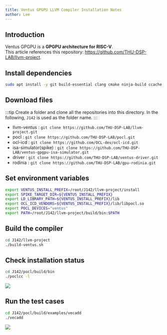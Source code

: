 ```yaml
---
title: Ventus GPGPU LLVM Compiler Installation Notes
author: Lee
---
```


## Introduction

Ventus GPGPU is a **GPGPU architecture for RISC-V**.\
This article references this repository: <https://github.com/THU-DSP-LAB/llvm-project>.

## Install dependencies

```bash
sudo apt install -y git build-essential clang cmake ninja-build ccache zlib1g-dev libtool autoconf automake device-tree-compiler bsdmainutils ruby clinfo
```

## Download files

:::tip
Create a folder and clone all the repositories into this directory. In the following, `J142` is used as the folder name.
:::

- llvm-ventus : `git clone https://github.com/THU-DSP-LAB/llvm-project.git`
- pocl : `git clone https://github.com/THU-DSP-LAB/pocl.git`
- ocl-icd : `git clone https://github.com/OCL-dev/ocl-icd.git`
- isa-simulator(spike) : `git clone https://github.com/THU-DSP-LAB/ventus-gpgpu-isa-simulator.git`
- driver : `git clone https://github.com/THU-DSP-LAB/ventus-driver.git`
- rodinia : `git clone https://github.com/THU-DSP-LAB/gpu-rodinia.git`

## Set environment variables

```bash
export VENTUS_INSTALL_PREFIX=/root/J142/llvm-project/install
export SPIKE_TARGET_DIR=${VENTUS_INSTALL_PREFIX}
export LD_LIBRARY_PATH=${VENTUS_INSTALL_PREFIX}/lib
export OCL_ICD_VENDORS=${VENTUS_INSTALL_PREFIX}/lib/libpocl.so
export POCL_DEVICES="ventus"
export PATH=/root/J142/llvm-project/build/bin:$PATH
```

## Build the compiler

```bash
cd J142/llvm-project
./build-ventus.sh
```

## Check installation status

```bash
cd J142/pocl/build/bin
./poclcc -l
```

![](/tips/gpgpu/images/llvm-img/poclcc.png)

## Run the test cases

```bash
cd J142/pocl/build/examples/vecadd
./vecadd
```

![](/tips/gpgpu/images/llvm-img/vecadd.png)
